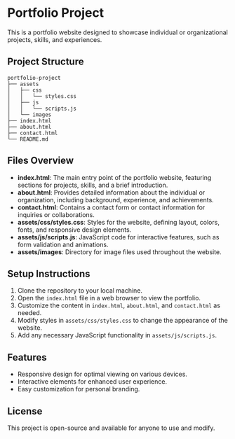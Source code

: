 # Portfolio Project

This is a portfolio website designed to showcase individual or organizational projects, skills, and experiences. 

## Project Structure

```
portfolio-project
├── assets
│   ├── css
│   │   └── styles.css
│   ├── js
│   │   └── scripts.js
│   └── images
├── index.html
├── about.html
├── contact.html
└── README.md
```

## Files Overview

- **index.html**: The main entry point of the portfolio website, featuring sections for projects, skills, and a brief introduction.
- **about.html**: Provides detailed information about the individual or organization, including background, experience, and achievements.
- **contact.html**: Contains a contact form or contact information for inquiries or collaborations.
- **assets/css/styles.css**: Styles for the website, defining layout, colors, fonts, and responsive design elements.
- **assets/js/scripts.js**: JavaScript code for interactive features, such as form validation and animations.
- **assets/images**: Directory for image files used throughout the website.

## Setup Instructions

1. Clone the repository to your local machine.
2. Open the `index.html` file in a web browser to view the portfolio.
3. Customize the content in `index.html`, `about.html`, and `contact.html` as needed.
4. Modify styles in `assets/css/styles.css` to change the appearance of the website.
5. Add any necessary JavaScript functionality in `assets/js/scripts.js`.

## Features

- Responsive design for optimal viewing on various devices.
- Interactive elements for enhanced user experience.
- Easy customization for personal branding.

## License

This project is open-source and available for anyone to use and modify.